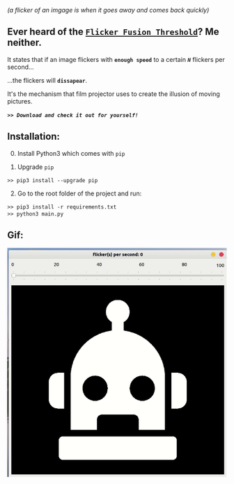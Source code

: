 *(a flicker of an imgage is when it goes away and comes back quickly)*

## Ever heard of the [``Flicker Fusion Threshold``][wiki]? Me neither.

It states that if an image flickers with **``enough speed``** to a certain ***``N``*** flickers per second...
 
...the flickers will **``dissapear``**.

It's the mechanism that film projector uses to create the illusion of moving pictures.

***``>> Download and check it out for yourself!``***

## Installation:

0. Install Python3 which comes with ``pip``

1. Upgrade ``pip``

```
>> pip3 install --upgrade pip
```
2. Go to the root folder of the project and run:

```
>> pip3 install -r requirements.txt
>> python3 main.py
```

[wiki]: https://en.wikipedia.org/wiki/Flicker_fusion_threshold

##  Gif:

![gif](imgs/review.gif)
